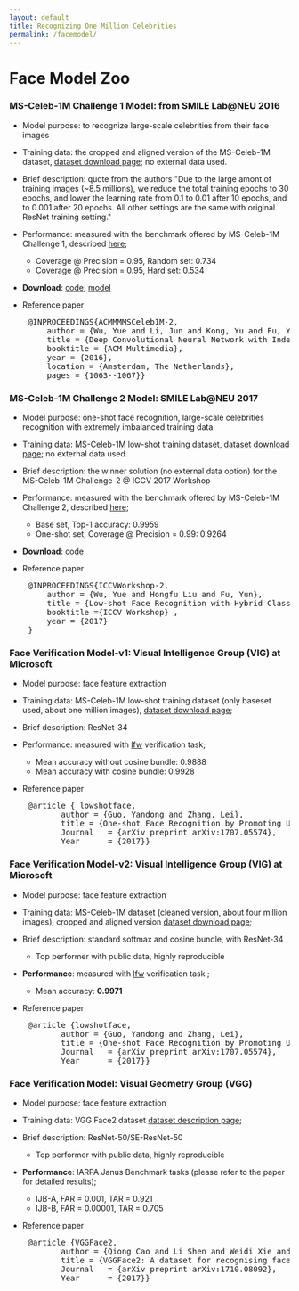 ```yaml
---
layout: default
title: Recognizing One Million Celebrities
permalink: /facemodel/
---
```


# Face Model Zoo

### MS-Celeb-1M Challenge 1 Model: from SMILE Lab@NEU 2016


* Model purpose: to recognize large-scale celebrities from their face images

* Training data: the cropped and aligned version of the MS-Celeb-1M dataset, [dataset download page](/download/aligned); no external data used.

* Brief description: quote from the authors "Due to the large amont of training images (~8.5 millions), we reduce the total training epochs to 30 epochs, and lower the learning rate from 0.1 to 0.01 after 10 epochs, and to 0.001 after 20 epochs. All other settings are the same with original ResNet training setting."

* Performance: measured with the benchmark offered by MS-Celeb-1M Challenge 1, described [here](/celeb1m/evaluation);
	* Coverage @ Precision = 0.95, Random set: 0.734
	* Coverage @ Precision = 0.95, Hard set: 0.534

* **Download**: [code](https://github.com/wuyuebupt/MSCeleb1MTensorflowModel); [model](https://drive.google.com/open?id=1-P0umHM4BowoM1qckEVaqEIAI2SHwJzL)

* Reference paper
<dl>
    <pre>
	@INPROCEEDINGS{ACMMMMSCeleb1M-2,
		author = {Wu, Yue and Li, Jun and Kong, Yu and Fu, Yun},
		title = {Deep Convolutional Neural Network with Independent Softmax for Large Scale Face Recognition},
		booktitle = {ACM Multimedia},
		year = {2016},
		location = {Amsterdam, The Netherlands},
		pages = {1063--1067}}</pre>
</dl>

### MS-Celeb-1M Challenge 2 Model: SMILE Lab@NEU 2017

* Model purpose: one-shot face recognition, large-scale celebrities recognition with extremely imbalanced training data

* Training data: MS-Celeb-1M low-shot training dataset, [dataset download page](/download/lowshot); no external data used.

* Brief description: the winner solution (no external data option) for the MS-Celeb-1M Challenge-2 @ ICCV 2017 Workshop  

* Performance: measured with the benchmark offered by MS-Celeb-1M Challenge 2, described [here](/challenge2/evaluation);
	* Base set, Top-1 accuracy: 0.9959
	* One-shot set, Coverage @ Precision = 0.99: 0.9264

* **Download**: [code](https://github.com/wuyuebupt/hybridClassifier) 

* Reference paper
<dl>
    <pre>
	@INPROCEEDINGS{ICCVWorkshop-2,
		author = {Wu, Yue and Hongfu Liu and Fu, Yun},
		title = {Low-shot Face Recognition with Hybrid Classifiers},
		booktitle ={ICCV Workshop} ,
		year = {2017}
	} </pre>
</dl>

### Face Verification Model-v1: Visual Intelligence Group (VIG) at Microsoft

* Model purpose: face feature extraction

* Training data: MS-Celeb-1M low-shot training dataset (only baseset used, about one million images), [dataset download page](/download/lowshot);

* Brief description: ResNet-34  

* Performance: measured with [lfw](http://vis-www.cs.umass.edu/lfw/) verification task;
	* Mean accuracy without cosine bundle: 0.9888 
	* Mean accuracy with cosine bundle: 0.9928 


* Reference paper
<dl>
    <pre>
	@article { lowshotface,
           author = {Guo, Yandong and Zhang, Lei},
           title = {One-shot Face Recognition by Promoting Underrepresented Classes},
           Journal   = {arXiv preprint arXiv:1707.05574},
           Year      = {2017}}</pre>
</dl>


### Face Verification Model-v2: Visual Intelligence Group (VIG) at Microsoft

* Model purpose: face feature extraction

* Training data: MS-Celeb-1M dataset (cleaned version, about four million images), cropped and aligned version [dataset download page](/download/aligned);

* Brief description: standard softmax and cosine bundle, with ResNet-34  
	* Top performer with public data, highly reproducible

* **Performance**: measured with [lfw](http://vis-www.cs.umass.edu/lfw/) verification task ; 
	* Mean accuracy: **0.9971**

* Reference paper
<dl>
    <pre>
	@article {lowshotface,
           author = {Guo, Yandong and Zhang, Lei},
           title = {One-shot Face Recognition by Promoting Underrepresented Classes},
           Journal   = {arXiv preprint arXiv:1707.05574},
           Year      = {2017}}</pre>
</dl>

### Face Verification Model: Visual Geometry Group (VGG)

* Model purpose: face feature extraction

* Training data: VGG Face2 dataset [dataset description page](http://www.robots.ox.ac.uk/~vgg/data/vgg_face2/);

* Brief description: ResNet-50/SE-ResNet-50  
	* Top performer with public data, highly reproducible

* **Performance**: IARPA Janus Benchmark tasks (please refer to the paper for detailed results); 
	* IJB-A, FAR = 0.001, TAR = 0.921
	* IJB-B, FAR = 0.00001, TAR = 0.705

* Reference paper
<dl>
    <pre>
	@article {VGGFace2,
           author = {Qiong Cao and Li Shen and Weidi Xie and Omkar M. Parkhi and Andrew Zisserman},
           title = {VGGFace2: A dataset for recognising faces across pose and age},
           Journal   = {arXiv preprint arXiv:1710.08092},
           Year      = {2017}}</pre>
</dl>
